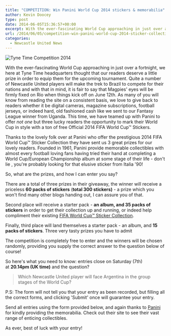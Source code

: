 ```yaml
---
title: "COMPETITION: Win Panini World Cup 2014 stickers & memorabilia"
author: Kevin Doocey
type: post
date: 2014-06-05T15:36:57+00:00
excerpt: With the ever-fascinating World Cup approaching in just over a fortnight, we here at Tyne Time headquarters thought that our readers deserve a little prize.
url: /2014/06/05/competition-win-panini-world-cup-2014-sticker-collections/
categories:
  - Newcastle United News
---
```


![Tyne Time Competition 2014](https://www.tynetime.com/wp-content/uploads/2014/06/Tyne-Time-Panini-World-Cup.jpg "Rio - Tyne Time has some great prizes to hand out to its readers in time for the WC")

With the ever-fascinating World Cup approaching in just over a fortnight, we here at Tyne Time headquarters thought that our readers deserve a little prize in order to equip them for the upcoming tournament. Quite a number of Newcastle United players will make the trek to Brazil to compete for their nations and with that in mind, it is fair to say that Magpies' eyes will be firmly fixed on Rio when things kick off on June 12th. As many of you will know from reading the site on a consistent basis, we love to give back to readers whether it be digital cameras, magazine subscriptions, football jerseys, or indeed hard, old fashioned cash like we sent to our Fantasy League winner from Uganda. This time, we have teamed up with Panini to offer *not one* but three lucky readers the opportunity to mark their World Cup in style with a ton of free Official 2014 FIFA World Cup™ Stickers.

Thanks to the lovely folk over at Panini who offer the prestigious 2014 FIFA World Cup™ Sticker Collection they have sent us 3 great prizes for our lovely readers. Founded in 1961, Panini provide memorable collectibles with almost every football loving fans having tried their hand at completing a World Cup/European Championship album at some stage of their life - don't lie , you're probably looking for that elusive sticker from Italia '90!

So, what are the prizes, and how I can enter you say?

There are a total of three prizes in their giveaway, the winner will receive a priceless **60 packs of stickers** (**total 300 stickers)** - a prize which you won't find many other blogs handing out, I can assure you of that.

Second place will receive a starter pack - **an album, and 35 packs of stickers** in order to get their collection up and running, or indeed help compliment their existing [FIFA World Cup™ Sticker Collection](http://www.paninionline.com/collectibles/institutional/bt/uk/index.asp "Panini").

Finally, third place will land themselves a starter pack - an album, and **15 packs of stickers**. Three very tasty prizes you have to admit

The competition is completely free to enter and the winners will be chosen randomly, providing you supply the correct answer to the question below of course!

So here's what you need to know: entries close on Saturday (7th) at **20.14pm (UK time)** and the question?

> Which Newcastle United player will face Argentina in the group stages of the World Cup?

P.S: The form will not tell you that your entry as been recorded, but filling all the correct forms, and clicking 'Submit' once will guarantee your entry.

Send all entries using the form provided below, and again thanks to [Panini](http://www.paninionline.com/collectibles/institutional/bt/uk/index.asp "Panini WC 2014") for kindly providing the memorabilia. Check out their site to see their vast range of enticing collectibles.

As ever, best of luck with your entry!

